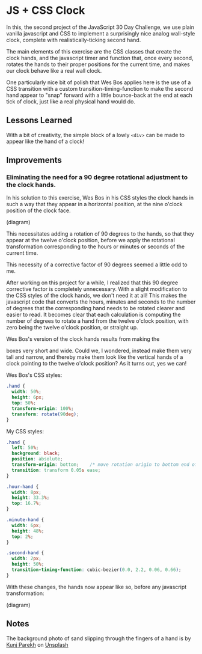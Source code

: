 # JS + CSS Clock

In this, the second project of the JavaScript 30 Day Challenge, we use
plain vanilla javascript and CSS to implement a surprisingly nice analog
wall-style clock, complete with realistically-ticking second hand.

The main elements of this exercise are the CSS classes that create the clock
hands, and the javascript timer and function that, once every second, rotates
the hands to their proper positions for the current time, and makes our clock
behave like a real wall clock.

One particularly nice bit of polish that Wes Bos applies here is the use of a
CSS transition with a custom transition-timing-function to make the second hand
appear to "snap" forward with a little bounce-back at the end at each tick of
clock, just like a real physical hand would do.

## Lessons Learned

With a bit of creativity, the simple block of a lowly `<div>` can be made to appear like
the hand of a clock!

## Improvements

### Eliminating the need for a 90 degree rotational adjustment to the clock hands.

In his solution to this exercise, Wes Bos in his CSS styles the clock hands in such 
a way that they appear in a horizontal position, at the nine o'clock position of 
the clock face.

(diagram)

This necessitates adding a rotation of 90 degrees to the hands, so that they appear 
at the twelve o'clock position, before we apply the rotational transformation 
corresponding to the hours or minutes or seconds of the current time.

This necessity of a corrective factor of 90 degrees seemed a little odd to me.

After working on this project for a while, I realized that this 90 degree corrective 
factor is completely unnecessary. With a slight modification to the CSS styles
of the clock hands, we don't need it at all! This makes the javascript code that
converts the hours, minutes and seconds to the number of degrees that the 
corresponding hand needs to be rotated clearer and easier to read. It becomes
clear that each calculation is computing the number of degrees to rotate a hand 
from the twelve o'clock position, with zero being the twelve o'clock position, or
straight up.

Wes Bos's version of the clock hands results from making the 
<div> boxes very short and wide. Could we, I wondered, instead make them very
tall and narrow, and thereby make them look like the vertical hands of a clock
pointing to the twelve o'clock position? As it turns out, yes we can!

Wes Bos's CSS styles:

```css
.hand {
  width: 50%;
  height: 6px;
  top: 50%;
  transform-origin: 100%;
  transform: rotate(90deg);
}
```

My CSS styles:

```css
.hand {
  left: 50%;
  background: black;
  position: absolute;
  transform-origin: bottom;    /* move rotation origin to bottom end of hands */
  transition: transform 0.05s ease;
}

.hour-hand {
  width: 8px;
  height: 33.3%;
  top: 16.7%;
}

.minute-hand {
  width: 6px;
  height: 48%;
  top: 2%;
}

.second-hand {
  width: 2px;
  height: 50%;
  transition-timing-function: cubic-bezier(0.0, 2.2, 0.06, 0.66);
}
```

With these changes, the hands now appear like so, before any javascript
transformation:

(diagram)

## Notes

The background photo of sand slipping through the fingers of a hand is by
[Kunj Parekh](https://unsplash.com/@kunjparekh?utm_source=unsplash&utm_medium=referral&utm_content=creditCopyText)
on [Unsplash](https://unsplash.com/@kunjparekh?utm_source=unsplash&utm_medium=referral&utm_content=creditCopyText)
